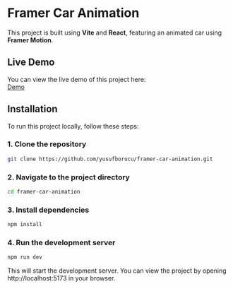 # Framer Car Animation

This project is built using **Vite** and **React**, featuring an animated car using **Framer Motion**.

## Live Demo

You can view the live demo of this project here:  
[Demo](https://yb-framer-car-animation.netlify.app)

## Installation

To run this project locally, follow these steps:

### 1. Clone the repository

```bash
git clone https://github.com/yusufborucu/framer-car-animation.git
```

### 2. Navigate to the project directory

```bash
cd framer-car-animation
```

### 3. Install dependencies

```bash
npm install
```

### 4. Run the development server

```bash
npm run dev
```

This will start the development server. You can view the project by opening http://localhost:5173 in your browser.